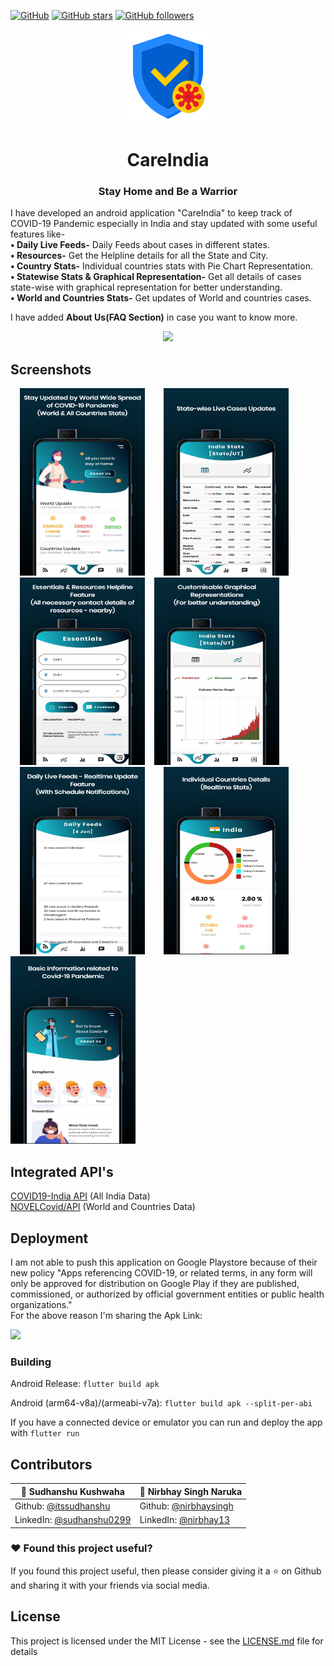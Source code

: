 [![GitHub](https://img.shields.io/github/license/itssudhanshu/CareIndia?style=flat-square)](LICENSE.md)    [![GitHub stars](https://img.shields.io/github/stars/itssudhanshu/CareIndia?style=social)](https://github.com/itssudhanshu/CareIndia/stargazers)      [![GitHub followers](https://img.shields.io/github/followers/itssudhanshu?style=social)](https://github.com/itssudhanshu?tab=followers)
<p align="center">
  <img src="https://github.com/itssudhanshu/CareIndia/blob/master/assets/icons/protection.png" width="150">
</p>
<h1 align="center">CareIndia</h1>
<h3 align="center">Stay Home and Be a Warrior</h3>

I have developed an android application "CareIndia" to keep track of COVID-19 Pandemic especially in India and stay updated with some useful features like-  
**• Daily Live Feeds-** Daily Feeds about cases in different states.  
**• Resources-** Get the Helpline details for all the State and City.   
**• Country Stats-** Individual countries stats with Pie Chart Representation.  
**• Statewise Stats & Graphical Representation-** Get all details of cases state-wise with graphical representation for better understanding.  
**• World and Countries Stats-** Get updates of World and countries cases.  

I have added **About Us(FAQ Section)** in case you want to know more.  

<p align="center"> 
  <a href="https://github.com/itssudhanshu/CareIndia/blob/master/CareIndia_v1.0.0_Light.apk?raw=true">
    <img src="https://img.shields.io/badge/Download App-CareIndia-blue.svg?style=for-the-badge">
  </a> 
</p>

## Screenshots

<img src="Screenshots/tia1166813629.png" height="300" width="200" hspace="15"><img src="Screenshots/tia1620771702.png" height="300" width="200" hspace="15"><img src="Screenshots/tia1682729890.png" height="300" width="200" hspace="15"><img src="Screenshots/tia1980716158.png" height="300" width="200"><img src="Screenshots/tia757740049.png" height="300" width="200" hspace="15"><img src="Screenshots/tia2037814491.png" height="300" width="200" hspace="15"><img src="Screenshots/tia1660536856.png" height="300" width="200">


## Integrated API's

[COVID19-India API](https://api.covid19india.org/) (All India Data)  
[NOVELCovid/API](https://corona.lmao.ninja/docs/) (World and Countries Data)


## Deployment

I am not able to push this application on Google Playstore because of their new policy "Apps referencing COVID-19, or related terms, in any form will only be approved for distribution on Google Play if they are published, commissioned, or authorized by official government entities or public health organizations."  
For the above reason I'm sharing the Apk Link:   

 <a href="https://github.com/itssudhanshu/CareIndia/blob/master/CareIndia_v1.0.0_Light.apk?raw=true">
    <img src="https://img.shields.io/badge/Download App-CareIndia-blue.svg?style=for-the-badge">
  </a>  

<h3>Building</h3>

Android Release: `flutter build apk` 

Android (arm64-v8a)/(armeabi-v7a): `flutter build apk --split-per-abi`  

If you have a connected device or emulator you can run and deploy the app with `flutter run`    

## Contributors


| 👤 **Sudhanshu Kushwaha**                                   | 👤 **Nirbhay Singh Naruka**                                              |
| ----------------------------------------------------------- | ---------------------------------------------------------------------- |
|Github: [@itssudhanshu](https://github.com/itssudhanshu)  | Github: [@nirbhaysingh](https://github.com/nirhbaysingh)   |
|LinkedIn: [@sudhanshu0299](https://linkedin.com/in/sudhanshu0299)  | LinkedIn: [@nirbhay13](https://www.linkedin.com/in/nirbhay13/)|


### :heart: Found this project useful?

If you found this project useful, then please consider giving it a :star: on Github and sharing it with your friends via social media.


## License

This project is licensed under the MIT License - see the [LICENSE.md](LICENSE.md) file for details

